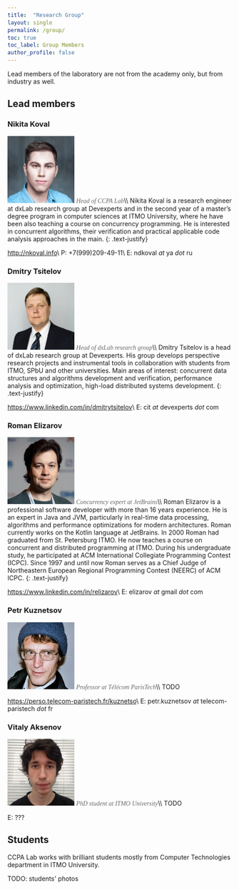 ```yaml
---
title:  "Research Group"
layout: single
permalink: /group/
toc: true
toc_label: Group Members
author_profile: false
---
```


<style>
.position {
  color: dimgray;
  font-style: oblique;
  font-family: 'Georgia';
}
</style>

Lead members of the laboratory are not from the academy only, but from industry as well.

## Lead members

### Nikita Koval
<img class="align-left" src="/assets/images/members/koval.jpg" width="150" height="150" />
<span class="position">Head of CCPA Lab</span>\\
Nikita Koval is a research engineer at dxLab research group at Devexperts and in the second year of a master’s degree program in computer sciences at ITMO University, where he have been also teaching a course on concurrency programming. He is interested in concurrent algorithms, their verification and practical applicable code analysis approaches in the main.
{: .text-justify}

<http://nkoval.info>\\
P: +7(999)209-49-11\\
E: ndkoval *at* ya *dot* ru

### Dmitry Tsitelov
<img class="align-left" src="/assets/images/members/tsitelov.jpg" width="150" height="150" />
<span class="position">Head of dxLab research group</span>\\
Dmitry Tsitelov is a head of dxLab research group at Devexperts. His group develops perspective research projects and instrumental tools in collaboration with students from ITMO, SPbU and other universities. Main areas of interest: concurrent data structures and algorithms development and verification, performance analysis and optimization, high-load distributed systems development.
{: .text-justify}

<https://www.linkedin.com/in/dmitrytsitelov>\\
E: cit *at* devexperts *dot* com

### Roman Elizarov
<img class="align-left" src="/assets/images/members/elizarov.jpg" width="150" height="150" />
<span class="position">Concurrency expert at JetBrains</span>\\
Roman Elizarov is a professional software developer with more than 16 years experience. He is an expert in Java and JVM, particularly in real-time data processing, algorithms and performance optimizations for modern architectures. Roman currently works on the Kotlin language at JetBrains. In 2000 Roman had graduated from St. Petersburg ITMO. He now teaches a course on concurrent and distributed programming at ITMO. During his undergraduate study, he participated at ACM International Collegiate Programming Contest (ICPC). Since 1997 and until now Roman serves as a Chief Judge of Northeastern European Regional Programming Contest (NEERC) of ACM ICPC.
{: .text-justify}

<https://www.linkedin.com/in/relizarov>\\
E: elizarov *at* gmail *dot* com

### Petr Kuznetsov
<img class="align-left" src="/assets/images/members/kuznetsov.png" width="150" height="150" />
<span class="position">Professor at Télécom ParisTech</span>\\
TODO

<https://perso.telecom-paristech.fr/kuznetso>\\
E: petr.kuznetsov *at* telecom-paristech *dot* fr

### Vitaly Aksenov
<img class="align-left" src="/assets/images/members/aksenov.jpg" width="150" height="150" />
<span class="position">PhD student at ITMO University</span>\\
TODO

E: ???

## Students

CCPA Lab works with brilliant students mostly from Computer Technologies department in ITMO University.

TODO: students' photos